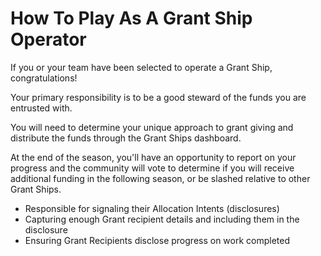 # How To Play As A Grant Ship Operator

If you or your team have been selected to operate a Grant Ship, congratulations!

Your primary responsibility is to be a good steward of the funds you are entrusted with.

You will need to determine your unique approach to grant giving and distribute the funds through the Grant Ships dashboard.

At the end of the season, you'll have an opportunity to report on your progress and the community will vote to determine if you will receive additional funding in the following season, or be slashed relative to other Grant Ships.

- Responsible for signaling their Allocation Intents (disclosures)
- Capturing enough Grant recipient details and including them in the disclosure
- Ensuring Grant Recipients disclose progress on work completed
